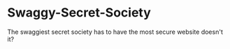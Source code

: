 # Swaggy-Secret-Society
The swaggiest secret society has to have the most secure website doesn't it?
